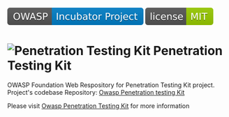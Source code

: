 ![OWASP Incubator](https://raw.githubusercontent.com/OWASP/www-project-penetration-testing-kit/main/assets/images/OWASP_Incubator_Project.svg) [![License](https://raw.githubusercontent.com/OWASP/www-project-penetration-testing-kit/main/assets/images/License_MIT.svg)](https://opensource.org/licenses/MIT) 

# ![Penetration Testing Kit](https://github.com/DenisPodgurskii/pentestkit/blob/master/src/ptk/browser/assets/images/ptk_icon_small.png) Penetration Testing Kit

OWASP Foundation Web Respository for Penetration Testing Kit project. Project's codebase Repository: [Owasp Penetration testing Kit](https://github.com/DenisPodgurskii/pentestkit/)

Please visit [Owasp Penetration Testing Kit](https://owasp.org/www-project-penetration-testing-kit/) for more information
